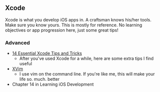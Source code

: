 ## Xcode

Xcode is what you develop iOS apps in. A craftsman knows his/her tools. Make
sure you know yours. This is mostly for reference. No learning objectives or
app progression here, just some great tips!

### Advanced

  - [14 Essential Xcode Tips and
    Tricks](http://mobileorchard.com/14-essential-xcode-tips-tricks-and-resources-for-iphone-devs/)
    - After you've used Xcode for a while, here are some extra tips I find
        useful
  - [XVim](https://github.com/JugglerShu/XVim "XVim") 
    - I use vim on the command line. If you're like me, this will make your life
      so. much. better
  - Chapter 14 in Learning iOS Development
